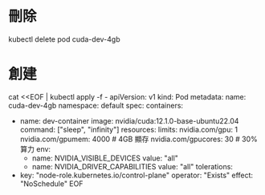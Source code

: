# 刪除
kubectl delete pod cuda-dev-4gb

# 創建
cat <<EOF | kubectl apply -f -
apiVersion: v1
kind: Pod
metadata:
  name: cuda-dev-4gb
  namespace: default
spec:
  containers:
  - name: dev-container
    image: nvidia/cuda:12.1.0-base-ubuntu22.04
    command: ["sleep", "infinity"]
    resources:
      limits:
        nvidia.com/gpu: 1
        nvidia.com/gpumem: 4000  # 4GB 顯存
        nvidia.com/gpucores: 30  # 30% 算力
    env:
    - name: NVIDIA_VISIBLE_DEVICES
      value: "all"
    - name: NVIDIA_DRIVER_CAPABILITIES
      value: "all"
  tolerations:
  - key: "node-role.kubernetes.io/control-plane"
    operator: "Exists"
    effect: "NoSchedule"
EOF
